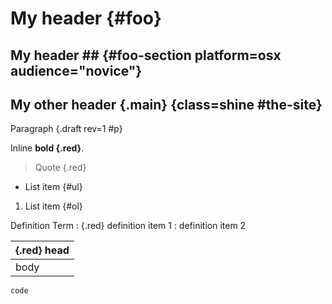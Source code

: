 # My header {#foo}

## My header ##    {#foo-section platform=osx audience="novice"}

My other header   {.main} {class=shine #the-site}
---------------

Paragraph {.draft rev=1 #p}

Inline **bold {.red}**.

> Quote {.red}

* List item {#ul}

1. List item {#ol}

Definition Term
:   {.red} definition item 1
:   definition item 2

| {.red} head |
|-------------|
| body        |

``` {.lang}
code
```
